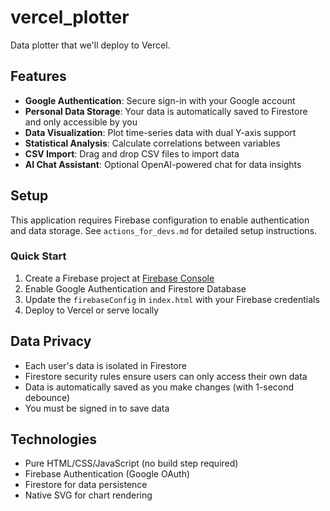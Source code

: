 # vercel_plotter
Data plotter that we'll deploy to Vercel.

## Features

- **Google Authentication**: Secure sign-in with your Google account
- **Personal Data Storage**: Your data is automatically saved to Firestore and only accessible by you
- **Data Visualization**: Plot time-series data with dual Y-axis support
- **Statistical Analysis**: Calculate correlations between variables
- **CSV Import**: Drag and drop CSV files to import data
- **AI Chat Assistant**: Optional OpenAI-powered chat for data insights

## Setup

This application requires Firebase configuration to enable authentication and data storage. See `actions_for_devs.md` for detailed setup instructions.

### Quick Start

1. Create a Firebase project at [Firebase Console](https://console.firebase.google.com/)
2. Enable Google Authentication and Firestore Database
3. Update the `firebaseConfig` in `index.html` with your Firebase credentials
4. Deploy to Vercel or serve locally

## Data Privacy

- Each user's data is isolated in Firestore
- Firestore security rules ensure users can only access their own data
- Data is automatically saved as you make changes (with 1-second debounce)
- You must be signed in to save data

## Technologies

- Pure HTML/CSS/JavaScript (no build step required)
- Firebase Authentication (Google OAuth)
- Firestore for data persistence
- Native SVG for chart rendering

